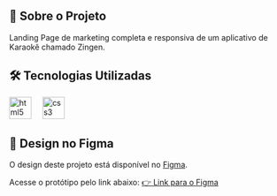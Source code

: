 ## 🚀 Sobre o Projeto

Landing Page de marketing completa e responsiva de um aplicativo de Karaokê chamado Zingen.

## 🛠️ Tecnologias Utilizadas

 <div align="left">
  <img src="https://cdn.jsdelivr.net/gh/devicons/devicon/icons/html5/html5-original.svg" height="40" alt="html5 logo"  />
  <img width="12" />
  <img src="https://cdn.jsdelivr.net/gh/devicons/devicon/icons/css3/css3-original.svg" height="40" alt="css3 logo"  />
  <img width="12" />
 
</div>

## 🎨 Design no Figma

O design deste projeto está disponível no [Figma](https://www.figma.com/).

Acesse o protótipo pelo link abaixo:
[👉 Link para o Figma](https://www.figma.com/design/J2vQV6ZxqmUB67RLb4RkLj/LP-de-produto--Community-?node-id=3-376&t=0mwH8YOLcvJfA2fv-1)
